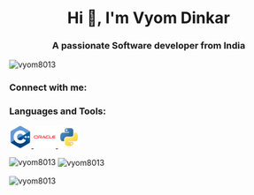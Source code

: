 <h1 align="center">Hi 👋, I'm Vyom Dinkar</h1>
<h3 align="center">A passionate Software developer from India</h3>

<p align="left"> <img src="https://komarev.com/ghpvc/?username=vyom8013&label=Profile%20views&color=0e75b6&style=flat" alt="vyom8013" /> </p>

<h3 align="left">Connect with me:</h3>
<p align="left">
</p>

<h3 align="left">Languages and Tools:</h3>
<p align="left"> <a href="https://www.w3schools.com/cpp/" target="_blank" rel="noreferrer"> <img src="https://raw.githubusercontent.com/devicons/devicon/master/icons/cplusplus/cplusplus-original.svg" alt="cplusplus" width="40" height="40"/> </a> <a href="https://www.oracle.com/" target="_blank" rel="noreferrer"> <img src="https://raw.githubusercontent.com/devicons/devicon/master/icons/oracle/oracle-original.svg" alt="oracle" width="40" height="40"/> </a> <a href="https://www.python.org" target="_blank" rel="noreferrer"> <img src="https://raw.githubusercontent.com/devicons/devicon/master/icons/python/python-original.svg" alt="python" width="40" height="40"/> </a> </p>

<p><img align="left" src="https://github-readme-stats.vercel.app/api/top-langs?username=vyom8013&show_icons=true&locale=en&layout=compact" alt="vyom8013" /></p>

<p>&nbsp;<img align="center" src="https://github-readme-stats.vercel.app/api?username=vyom8013&show_icons=true&locale=en" alt="vyom8013" /></p>

<p><img align="center" src="https://github-readme-streak-stats.herokuapp.com/?user=vyom8013&" alt="vyom8013" /></p>
